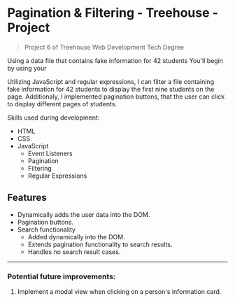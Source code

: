 # Pagination & Filtering - Treehouse - Project

> Project 6 of Treehouse Web Development Tech Degree

Using a data file that contains fake information for 42 students You'll begin by using your

Utilizing JavaScript and regular expressions, I can filter a file containing fake information for 42 students to display the first nine students on the page. Additionaly, I implemented pagination buttons, that the user can click to display different pages of students.

Skills used during development:

- HTML
- CSS
- JavaScript
  - Event Listeners
  - Pagination
  - Filtering
  - Regular Expressions

## Features

- Dynamically adds the user data into the DOM.
- Pagination buttons.
- Search functionality
  - Added dynamically into the DOM.
  - Extends pagination functionality to search results.
  - Handles no search result cases.

---

### Potential future improvements:

1. Implement a modal view when clicking on a person's information card.

